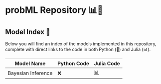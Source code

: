 # probML Repository 📊🧠

## Model Index 📑

Below you will find an index of the models implemented in this repository, complete with direct links to the code in both Python (🐍) and Julia (📊).

| Model Name            |      Python Code                                                           | Julia Code                                                           |
|-----------------------|-----------------------------------------------------------------------|----------------------------------------------------------------------|
| Bayesian Inference    |       ❌ | [📊](https://github.com/neptune8sky/probML/blob/main/Bayes_inference/Bayes_inference.jl) |

